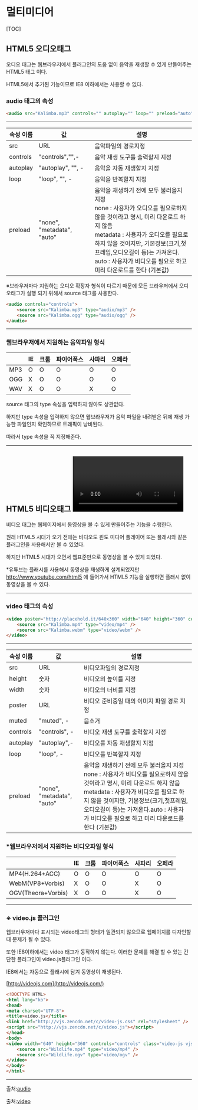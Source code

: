 # 멀티미디어

[TOC]



## HTML5 오디오태그 <audio></audio>



오디오 태그는 웹브라우저에서 플러그인의 도움 없이 음악을 재생할 수 있게 만들어주는 HTML5 태그 이다.

HTML5에서 추가된 기능이므로 IE8 이하에서는 사용할 수 없다.

### audio 태그의 속성

```html
<audio src="Kalimba.mp3" controls="" autoplay="" loop="" preload="auto"></audio>
```

---

| 속성 이름    | 값                          | 설명                                       |
| -------- | -------------------------- | ---------------------------------------- |
| src      | URL                        | 음악파일의 경로지정                               |
| controls | "controls","",-            | 음악 재생 도구를 출력할지 지정                        |
| autoplay | "autoplay", "", -          | 음악을 자동 재생할지 지정                           |
| loop     | "loop", "", -              | 음악을 반복할지 지정                              |
| preload  | "none", "metadata", "auto" | 음악을 재생하기 전에 모두 불러올지 지정<br />none : 사용자가 오디오를 필요로하지 않을 것이라고 명시, 미리 다운로드 하지 않음<br />metadata : 사용자가 오디오를 필요로 하지 않을 것이지만, 기본정보(크기,첫프레임,오디오길이 등)는 가져온다.<br />auto : 사용자가 비디오를 필요로 하고 미리 다운로드를 한다 (기본값) |

※브라우저마다 지원하는 오디오 확장자 형식이 다르기 때문에 모든 브라우저에서 오디오태그가 실행 되기 위해서 source 태그를 사용한다.

```html
<audio controls="controls">
    <source src="Kalimba.mp3" type="audio/mp3" />
    <source src="Kalimba.ogg" type="audio/ogg" />
</audio>
```

---

###  웹브라우저에서 지원하는 음악파일 형식

|      | IE   | 크롬 | 파이어폭스 | 사파리 | 오페라 |
| ---- | ---- | ---- | ---------- | ------ | ------ |
| MP3  | O    | O    | O          | O      | O      |
| OGG  | X    | O    | O          | O      | O      |
| WAV  | X    | O    | O          | X      | O      |

source 태그의 type 속성을 입력하지 않아도 상관없다. 

하지만 type 속성을 입력하지 않으면 웹브라우저가 음악 파일을 내려받은 뒤에 재생 가능한 파일인지 확인하므로 트래픽이 낭비된다. 

따라서 type 속성을 꼭 지정해준다.

---

## HTML5 비디오태그 <video></video>

비디오 태그는 웹페이지에서 동영상을 볼 수 있게 만들어주는 기능을 수행한다. 

원래 HTML5 시대가 오기 전에는 비디오도 윈도 미디어 플레이어 또는 플래시와 같은 플러그인을 사용해서만 볼 수 있었다. 

하지만 HTML5 시대가 오면서 웹표준만으로 동영상을 볼 수 있게 되었다.

*유튜브는 플래시를 사용해서 동영상을 재생하게 설계되었지만 http://www.youtube.com/html5  에 들어가서 HTML5 기능을 실행하면 플래시 없이 동영상을 볼 수 있다.

---

### video 태그의 속성

```html
<video poster="http://placehold.it/640x360" width="640" height="360" controls="controls">
    <source src="Kalimba.mp4" type="video/mp4" />
    <source src="Kalimba.webm" type="video/webm" />
</video>
```

---

| 속성 이름 | 값                         | 설명                                                         |
| --------- | -------------------------- | ------------------------------------------------------------ |
| src       | URL                        | 비디오파일의 경로지정                                        |
| height    | 숫자                       | 비디오의 높이를 지정                                         |
| width     | 숫자                       | 비디오의 너비를 지정                                         |
| poster    | URL                        | 비디오 준비중일 때의 이미지 파일 경로 지정                   |
| muted     | "muted", -                 | 음소거                                                       |
| controls  | "controls", -              | 비디오 재생 도구를 출력할지 지정                             |
| autoplay  | "autoplay",-               | 비디오를 자동 재생할지 지정                                  |
| loop      | "loop", -                  | 비디오를 반복할지 지정                                       |
| preload   | "none", "metadata", "auto" | 음악을 재생하기 전에 모두 불러올지 지정none : 사용자가 비디오를 필요로하지 않을 것이라고 명시, 미리 다운로드 하지 않음metadata : 사용자가 비디오를 필요로 하지 않을 것이지만, 기본정보(크기,첫프레임,오디오길이 등)는 가져온다.auto : 사용자가 비디오를 필요로 하고 미리 다운로드를 한다 (기본값) |

###  *웹브라우저에서 지원하는 비디오파일 형식

|                    | IE   | 크롬 | 파이어폭스 | 사파리 | 오페라 |
| ------------------ | ---- | ---- | ---------- | ------ | ------ |
| MP4(H.264+ACC)     | O    | O    | O          | O      | O      |
| WebM(VP8+Vorbis)   | X    | O    | O          | X      | O      |
| OGV(Theora+Vorbis) | X    | O    | O          | X      | O      |

---

### ※ video.js 플러그인

웹브라우저마다 표시되는 video태그의 형태가 일관되지 않으므로 웹페이지를 디자인할 때 문제가 될 수 있다.

또한 IE8이하에서는 video 태그가 동작하지 않는다. 이러한 문제를 해결 할 수 있는 간단한 플러그인이 video.js플러그인 이다.

IE8에서는 자동으로 플래시에 담겨 동영상이 재생된다.

[http://videojs.com](http://videojs.com/)

```html
<!DOCTYPE HTML>
<html lang="ko">
<head>
<meta charset="UTF-8">
<title>video.js</title>
<link href="http://vjs.zencdn.net/c/video-js.css" rel="stylesheet" />
<script src="http://vjs.zencdn.net/c/video.js"></script>
</head>
<body>
<video width="640" height="360" controls="controls" class="video-js vjs-default-skin" data-setup="{}">
    <source src="Wildlife.mp4" type="video/mp4" />
    <source src="Wildlife.ogv" type="video/ogv" />
</video>
</body>
</html>

```

---

출처:[audio](http://dolly77.tistory.com/30?category=411861)

출처:[video](http://dolly77.tistory.com/29)

